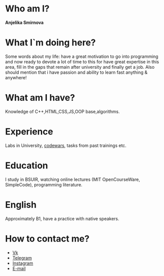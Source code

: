 # Who am I?  
__Anjelika Smirnova__  
# What I`m doing here?   
Some words about my life: have a great motivation to go into programming and now ready to devote a lot of time to this for have great expertise in this area, fill in the gaps that remain after university and finally get a job. Also should mention that i have passion and ability to learn fast anything & anywhere!  
# What am I have?  
Knowledge of C++,HTML,CSS,JS,OOP base,algorithms.
# Experience   
Labs in University, [codewars](https://www.codewars.com/users/Jelika1), tasks from past trainings etc.
# Education  
I study in BSUIR, watching online lectures (MIT OpenCourseWare, SimpleCode), programming literature.  
# English 
Approximately B1, have a practice with native speakers.
# How to contact me?  
* [Vk](https://vk.com/id236178825)    
* [Telegram](https://t.me/anzhelika_smirnova) 
* [Instagram](http://instagram.com/anzhelika__smirnova) 
* [E-mail](smirnova.lika.23092001@gmail.com)
